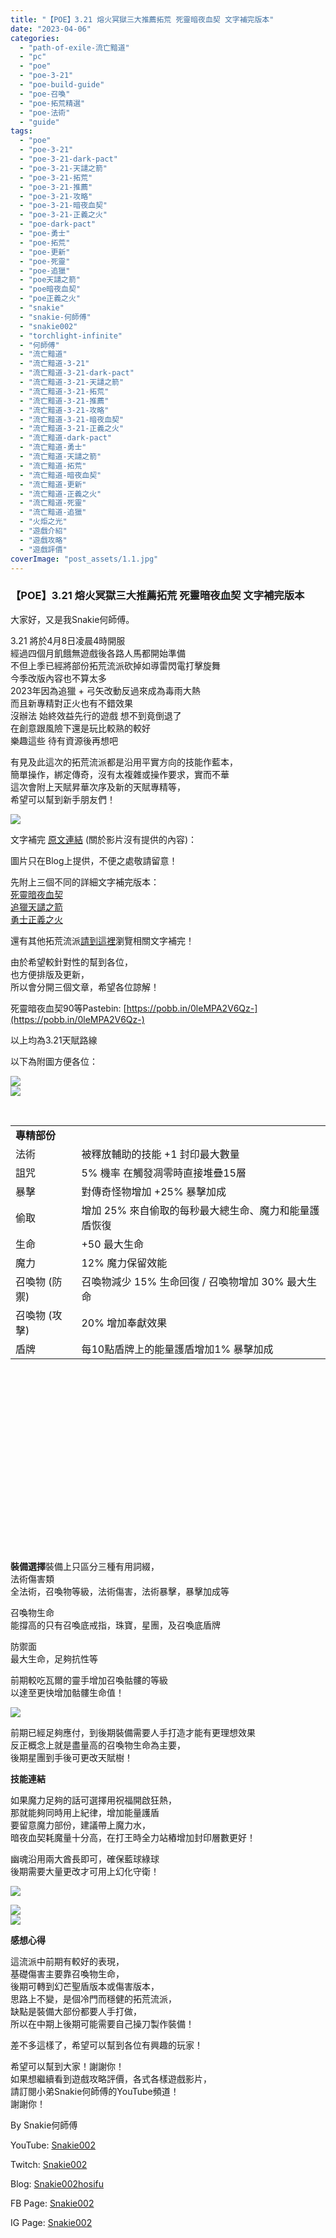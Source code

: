 ```yaml
---
title: "【POE】3.21 熔火冥獄三大推薦拓荒 死靈暗夜血契 文字補完版本"
date: "2023-04-06"
categories: 
  - "path-of-exile-流亡黯道"
  - "pc"
  - "poe"
  - "poe-3-21"
  - "poe-build-guide"
  - "poe-召喚"
  - "poe-拓荒精選"
  - "poe-法術"
  - "guide"
tags: 
  - "poe"
  - "poe-3-21"
  - "poe-3-21-dark-pact"
  - "poe-3-21-天譴之箭"
  - "poe-3-21-拓荒"
  - "poe-3-21-推薦"
  - "poe-3-21-攻略"
  - "poe-3-21-暗夜血契"
  - "poe-3-21-正義之火"
  - "poe-dark-pact"
  - "poe-勇士"
  - "poe-拓荒"
  - "poe-更新"
  - "poe-死靈"
  - "poe-追獵"
  - "poe天譴之箭"
  - "poe暗夜血契"
  - "poe正義之火"
  - "snakie"
  - "snakie-何師傅"
  - "snakie002"
  - "torchlight-infinite"
  - "何師傅"
  - "流亡黯道"
  - "流亡黯道-3-21"
  - "流亡黯道-3-21-dark-pact"
  - "流亡黯道-3-21-天譴之箭"
  - "流亡黯道-3-21-拓荒"
  - "流亡黯道-3-21-推薦"
  - "流亡黯道-3-21-攻略"
  - "流亡黯道-3-21-暗夜血契"
  - "流亡黯道-3-21-正義之火"
  - "流亡黯道-dark-pact"
  - "流亡黯道-勇士"
  - "流亡黯道-天譴之箭"
  - "流亡黯道-拓荒"
  - "流亡黯道-暗夜血契"
  - "流亡黯道-更新"
  - "流亡黯道-正義之火"
  - "流亡黯道-死靈"
  - "流亡黯道-追獵"
  - "火炬之光"
  - "遊戲介紹"
  - "遊戲攻略"
  - "遊戲評價"
coverImage: "post_assets/1.1.jpg"
---
```


### 【POE】3.21 熔火冥獄三大推薦拓荒 死靈暗夜血契 文字補完版本

  
大家好，又是我Snakie何師傅。  

  
3.21 將於4月8日凌晨4時開服  
經過四個月飢餓無遊戲後各路人馬都開始準備  
不但上季已經將部份拓荒流派砍掉如導雷閃電打擊旋舞  
今季改版內容也不算太多  
2023年因為追獵 + 弓矢改動反過來成為毒雨大熱  
而且新專精對正火也有不錯效果  
沒辦法 始終效益先行的遊戲 想不到竟倒退了  
在創意跟風險下還是玩比較熟的較好  
樂趣這些 待有資源後再想吧  

  
有見及此這次的拓荒流派都是沿用平實方向的技能作藍本，  
簡單操作，綁定傳奇，沒有太複雜或操作要求，實而不華  
這次會附上天賦昇華次序及新的天賦專精等，  
希望可以幫到新手朋友們！  

  
![](post_assets/1.1-1024x576.jpg)  

  
文字補完 [原文連結](https://snakie002hosifu.blog/3-21pre/) (關於影片沒有提供的內容)：  

  
圖片只在Blog上提供，不便之處敬請留意！  

  
先附上三個不同的詳細文字補完版本：  
[死靈暗夜血契](https://snakie002hosifu.blog/3-21pre1/)  
[追獵天譴之箭](https://snakie002hosifu.blog/3-21pre2/)  
[勇士正義之火](https://snakie002hosifu.blog/3-21pre3/)  

  
還有其他拓荒流派[請到這裡](https://snakie002hosifu.blog/category/poe-%e6%8b%93%e8%8d%92%e7%b2%be%e9%81%b8/)瀏覽相關文字補完！  

  
由於希望較針對性的幫到各位，  
也方便排版及更新，  
所以會分開三個文章，希望各位諒解！  

  
死靈暗夜血契90等Pastebin: [https://pobb.in/0leMPA2V6Qz-](https://pobb.in/0leMPA2V6Qz-)  

  
以上均為3.21天賦路線  

  
以下為附圖方便各位：  

  
![](post_assets/1-2-1024x556.png)  
![](post_assets/2-2.png)  

  
   
  
  
  
  
  
  
  
  
  
  
  
  
  
  
  
  
  
  
  
  
  
  
  
  
  
  
  
  
  
  
  
  
  
  
  
  
  
  
  
  
  
  

<table style="height: 648px;" width="848"><tbody><tr><td colspan="2" width="517"><strong>專精部份</strong></td></tr><tr><td width="97">法術</td><td width="420">被釋放輔助的技能 +1 封印最大數量</td></tr><tr><td width="97">詛咒</td><td width="420">5% 機率 在觸發凋零時直接堆疊15層</td></tr><tr><td width="97">暴擊</td><td width="420">對傳奇怪物增加 +25% 暴擊加成</td></tr><tr><td width="97">偷取</td><td width="420">增加 25% 來自偷取的每秒最大總生命、魔力和能量護盾恢復</td></tr><tr><td width="97">生命</td><td width="420">+50 最大生命</td></tr><tr><td width="97">魔力</td><td width="420">12% 魔力保留效能</td></tr><tr><td width="97">召喚物 (防禦)</td><td width="420">召喚物減少 15% 生命回復 / 召喚物增加 30% 最大生命</td></tr><tr><td width="97">召喚物 (攻擊)</td><td width="420">20% 增加奉獻效果</td></tr><tr><td width="97">盾牌</td><td width="420">每10點盾牌上的能量護盾增加1% 暴擊加成</td></tr></tbody></table>

  
   

  
**裝備選擇**裝備上只區分三種有用詞綴，  
法術傷害類  
全法術，召喚物等級，法術傷害，法術暴擊，暴擊加成等  

  
召喚物生命  
能撐高的只有召喚底戒指，珠寶，星團，及召喚底盾牌  

  
防禦面  
最大生命，足夠抗性等  

  
前期較吃瓦爾的靈手增加召喚骷髏的等級  
以達至更快增加骷髏生命值！  

  
![](post_assets/7-1024x483.png)  

  
前期已經足夠應付，到後期裝備需要人手打造才能有更理想效果  
反正概念上就是盡量高的召喚物生命為主要，  
後期星團到手後可更改天賦樹！  

  
**技能連結**  

  
如果魔力足夠的話可選擇用祝福開啟狂熱，  
那就能夠同時用上紀律，增加能量護盾  
要留意魔力部份，建議帶上魔力水，  
暗夜血契耗魔量十分高，在打王時全力站樁增加封印層數更好！  

  
幽魂沿用兩大酋長即可，確保藍球綠球  
後期需要大量更改才可用上幻化守衛！  

  
![](post_assets/6-2.png)  

  
![](post_assets/4-2-1024x581.png)  
![](post_assets/3-2-1024x597.png)  

  
**感想心得**  

  
這流派中前期有較好的表現，  
基礎傷害主要靠召喚物生命，  
後期可轉到幻芒聖盾版本或傷害版本，  
思路上不變，是個冷門而穩健的拓荒流派，  
缺點是裝備大部份都要人手打做，  
所以在中期上後期可能需要自己操刀製作裝備！  

  
差不多這樣了，希望可以幫到各位有興趣的玩家！  

  
希望可以幫到大家！謝謝你！  
如果想繼續看到遊戲攻略評價，各式各樣遊戲影片，  
請訂閱小弟Snakie何師傅的YouTube頻道！  
謝謝你！  

  
By Snakie何師傅  

  
YouTube: [Snakie002](https://www.youtube.com/channel/UCDOMLG_RBSoqVHK3sIYJeLA)  

  
Twitch: [Snakie002](https://www.twitch.tv/snakie002/)  

  
Blog: [Snakie002hosifu](https://snakie002hosifu.blog/)  

  
FB Page: [Snakie002](https://www.facebook.com/Snakie002/)  

  
IG Page: [Snakie002](https://www.instagram.com/snakie002/)
